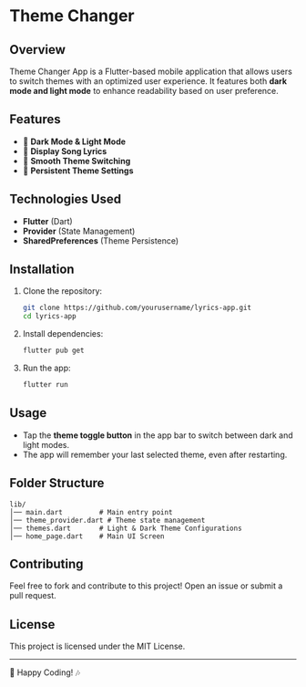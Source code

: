 # Theme Changer

## Overview
Theme Changer App is a Flutter-based mobile application that allows users to switch themes with an optimized user experience. It features both **dark mode and light mode** to enhance readability based on user preference.

## Features
- 🌙 **Dark Mode & Light Mode**
- 🎵 **Display Song Lyrics**
- 🎨 **Smooth Theme Switching**
- 📌 **Persistent Theme Settings**

## Technologies Used
- **Flutter** (Dart)
- **Provider** (State Management)
- **SharedPreferences** (Theme Persistence)

## Installation
1. Clone the repository:
   ```bash
   git clone https://github.com/yourusername/lyrics-app.git
   cd lyrics-app
   ```
2. Install dependencies:
   ```bash
   flutter pub get
   ```
3. Run the app:
   ```bash
   flutter run
   ```

## Usage
- Tap the **theme toggle button** in the app bar to switch between dark and light modes.
- The app will remember your last selected theme, even after restarting.

## Folder Structure
```
lib/
│── main.dart         # Main entry point
│── theme_provider.dart # Theme state management
│── themes.dart       # Light & Dark Theme Configurations
│── home_page.dart    # Main UI Screen
```

## Contributing
Feel free to fork and contribute to this project! Open an issue or submit a pull request.

## License
This project is licensed under the MIT License.

---
🚀 Happy Coding! 🎶

